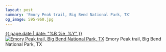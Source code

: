 ```yaml
---
layout: post
summary: 'Emory Peak trail, Big Bend National Park, TX'
og_image: 595-960.jpg
---
```


<p>
  <time><a href="/595">{{ page.date | date: "%B %e, %Y" }}</a></time>
  <a href="/595"><img src="{{ site.assets_url }}/595-480.jpg" srcset="{{ site.assets_url }}/595-240.jpg 240w, {{ site.assets_url }}/595-480.jpg 480w, {{ site.assets_url }}/595-720.jpg 720w, {{ site.assets_url }}/595-960.jpg 960w" sizes="(min-width: 700px) 50vw, calc(100vw - 2rem)" alt="Emory Peak trail, Big Bend National Park, TX" /></a>
  <span>Emory Peak trail, Big Bend National Park, TX</span>
</p>
